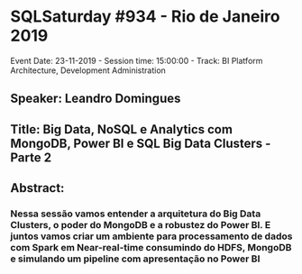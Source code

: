 # SQLSaturday #934 - Rio de Janeiro 2019
Event Date: 23-11-2019 - Session time: 15:00:00 - Track: BI Platform Architecture, Development  Administration
## Speaker: Leandro Domingues
## Title: Big Data, NoSQL e Analytics com MongoDB, Power BI e SQL Big Data Clusters - Parte 2
## Abstract:
### Nessa sessão vamos entender a arquitetura do Big Data Clusters, o poder do MongoDB e a robustez do Power BI. E juntos vamos criar um ambiente para processamento de dados com Spark em Near-real-time consumindo do HDFS, MongoDB e simulando um pipeline com apresentação no Power BI
